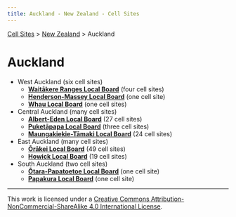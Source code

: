 ```yaml
---
title: Auckland - New Zealand - Cell Sites
---
```


[Cell Sites](../../) > [New Zealand](../) > Auckland

# Auckland

* West Auckland (six cell sites)
  * **[Waitākere Ranges Local Board](waitākere-ranges)** (four cell sites)
  * **[Henderson-Massey Local Board](henderson-massey)** (one cell site)
  * **[Whau Local Board](whau)** (one cell sites)
* Central Auckland (many cell sites)
  * **[Albert-Eden Local Board](albert-eden)** (27 cell sites)
  * **[Puketāpapa Local Board](puketāpapa)** (three cell sites)
  * **[Maungakiekie-Tāmaki Local Board](maungakiekie-tāmaki)** (24 cell sites)
* East Auckland (many cell sites)
  * **[Ōrākei Local Board](ōrākei)** (49 cell sites)
  * **[Howick Local Board](howick)** (19 cell sites)
* South Auckland (two cell sites)
  * **[Ōtara-Papatoetoe Local Board](ōtara-papatoetoe)** (one cell site)
  * **[Papakura Local Board](papakura)** (one cell site)

---

This work is licensed under a [Creative Commons Attribution-NonCommercial-ShareAlike 4.0 International License](http://creativecommons.org/licenses/by-nc-sa/4.0/).
